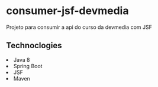 # consumer-jsf-devmedia
Projeto para consumir a api do curso da devmedia com JSF

## Technoclogies

 <li>Java 8</li>
 <li>Spring Boot</li>
 <li>JSF</li>
 <li>Maven</li>
